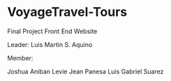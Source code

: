 # VoyageTravel-Tours

Final Project Front End Website

Leader: Luis Martin S. Aquino

Member:

Joshua Aniban
Levie Jean Panesa
Luis Gabriel Suarez
